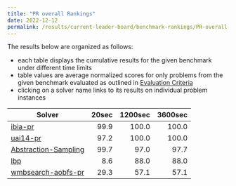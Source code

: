 ```yaml
---
title: "PR overall Rankings"
date: 2022-12-12
permalink: /results/current-leader-board/benchmark-rankings/PR-overall-rankings
---
```




The results below are organized as follows:
- each table displays the cumulative results for the given benchmark under different time limits
- table values are average normalized scores for only problems from the given benchmark evaluated as outlined in [Evaluation Criteria](https://uaicompetition.github.io/uci-2022/results/evaluation-criteria/)
- clicking on a solver name links to its results on individual problem instances


|                                 Solver                                  | 20sec | 1200sec | 3600sec |
| ----------------------------------------------------------------------- | ----: | ------: | ------: |
| [ibia-pr](../solver-scores/ibia-pr-scores.md)                           |  99.9 |   100.0 |   100.0 |
| [uai14-pr](../solver-scores/uai14-pr-scores.md)                         |  97.2 |   100.0 |   100.0 |
| [Abstraction-Sampling](../solver-scores/Abstraction-Sampling-scores.md) |  99.7 |    97.0 |    97.7 |
| [lbp](../solver-scores/lbp-scores.md)                                   |   8.6 |    88.0 |    88.0 |
| [wmbsearch-aobfs-pr](../solver-scores/wmbsearch-aobfs-pr-scores.md)     |  29.3 |    57.1 |    57.1 |

